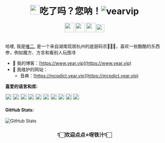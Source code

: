 
<div align="center">
<h1><img src="https://img.alicdn.com/imgextra/i1/O1CN01ej7Ftk1fDECAITsGm_!!6000000003972-1-tps-128-128.gif" width="30"/>吃了吗？您呐！<img src="https://komarev.com/ghpvc/?username=vearvip" alt="vearvip" /></h1>
</div> 
<div align="center">
<a href="https://space.bilibili.com/15164232" target="_blank"><img height="30" src="https://img.alicdn.com/imgextra/i1/O1CN010vhfwj1fNIuN0tSpc_!!6000000003994-2-tps-200-200.png"></a>
  <a href="https://cdn.jsdelivr.net/gh/vearvip/cdn@v0.0.14/img/qrcode_qq.jpg" target="_blank"><img height="30" src="https://img.alicdn.com/imgextra/i4/O1CN01ktXiwq23mzuDxEodE_!!6000000007299-2-tps-200-200.png" /></a> 
  <a href="https://cdn.jsdelivr.net/gh/vearvip/cdn@v0.0.14/img/qrcode_wechat.png" target="_blank"><img height="30" src="https://img.alicdn.com/imgextra/i1/O1CN01e2WS3e1p7PJoYB3VC_!!6000000005313-2-tps-200-200.png" ></a> 
  <a href="mailto:vear.vip@qq.com" target="_blank"><img height="26" src="https://img.alicdn.com/imgextra/i3/O1CN01XMt4xa28W7O6sn4WD_!!6000000007939-2-tps-355-200.png" style="margin-bottom: 2px;margin-left: -2px;"></a> 
   
</div> 
<br>

哈喽, 我是[唯二](https://www.vear.vip/),  是一个来自湖南现居杭州的底层码农👨🏻‍💻，喜欢一些酷酷的东西😎，例如魔方、方言和看别人玩图寻
<br>
 
 - 🔗 我的博客：[https://www.vear.vip](https://www.vear.vip)
 - 🔗 我维护的网站：
   - 音典：[https://mcpdict.vear.vip](https://mcpdict.vear.vip)


  

**喜爱的语言和库:**
<div >
<a href="https://developer.mozilla.org/zh-CN/docs/Web/HTML">  <img height="20" src="https://img.alicdn.com/imgextra/i1/O1CN015AXO281EW0oMYKfF7_!!6000000000358-2-tps-200-200.png"></a>
<a href="https://developer.mozilla.org/zh-CN/docs/Web/CSS">  <img height="20" src="https://img.alicdn.com/imgextra/i4/O1CN01Dbze1O1cKbjEFAUTh_!!6000000003582-2-tps-200-200.png"></a>
<a href="https://developer.mozilla.org/zh-CN/docs/Web/JavaScript">  <img height="20" src="https://img.alicdn.com/imgextra/i1/O1CN01WK8EbT1C6hhBORew3_!!6000000000032-2-tps-200-200.png"></a>
<a href="https://www.typescriptlang.org/">  <img height="20" src="https://img.alicdn.com/imgextra/i3/O1CN01rHM4SB24KQoonxhU8_!!6000000007372-2-tps-200-200.png"></a>
<a href="https://vuejs.org/">  <img height="20" src="https://img.alicdn.com/imgextra/i2/O1CN01aVHAUQ1doCwSKfQln_!!6000000003782-2-tps-200-200.png"></a>
<a href="https://react.dev/">  <img height="20" src="https://img.alicdn.com/imgextra/i1/O1CN01DVtNVO1qIggmgJLvW_!!6000000005473-2-tps-200-200.png"></a>
<a href="https://nodejs.org/">  <img height="20" src="https://img.alicdn.com/imgextra/i2/O1CN01uGJtJD1v98VURNwkg_!!6000000006129-2-tps-200-200.png"></a>
<a href="https://nestjs.com/">  <img height="20" src="https://img.alicdn.com/imgextra/i2/O1CN01v0tLyn288lBiGcCoq_!!6000000007888-2-tps-200-200.png"></a>
<a href="https://www.python.org/">  <img height="20" src="https://img.alicdn.com/imgextra/i4/O1CN01TSGXVq1diFnGisJNk_!!6000000003769-2-tps-200-200.png"></a>
<a href="https://flutter.dev/">  <img height="20" src="https://img.alicdn.com/imgextra/i4/O1CN010QllKt234ZUGOKLhv_!!6000000007202-2-tps-200-200.png"></a> 
</div>
 

 
<h4>
GitHub Stats:
</h4>
 
<p><img src="https://github-readme-stats.vercel.app/api?username=vearvip&amp;show_icons=true" alt="GitHub Stats"></p> 
<div align="center">

### 👇🏻欢迎点点⭐呀铁汁👇🏻
</div>
